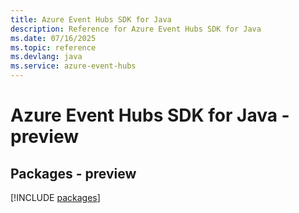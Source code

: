 ```yaml
---
title: Azure Event Hubs SDK for Java
description: Reference for Azure Event Hubs SDK for Java
ms.date: 07/16/2025
ms.topic: reference
ms.devlang: java
ms.service: azure-event-hubs
---
```

# Azure Event Hubs SDK for Java - preview
## Packages - preview
[!INCLUDE [packages](event-hubs-index.md)]